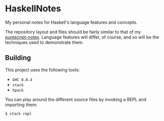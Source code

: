 # HaskellNotes
My personal notes for Haskell's language features and concepts.

The repository layout and files should be fairly similar to that of my [purescript-notes](https://github.com/PureFunctor/purescript-notes). Language features will differ, of course, and so will be the techniques used to demonstrate them.

## Building
This project uses the following tools:
* `GHC 8.8.4`
* `stack`
* `hpack`

You can play around the different source files by invoking a REPL and importing them:
```bash
$ stack repl
```
